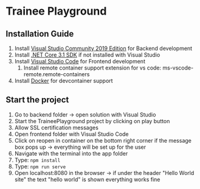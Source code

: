 # Trainee Playground

## Installation Guide

1. Install [Visual Studio Community 2019 Edition](https://visualstudio.microsoft.com/de/vs/) for Backend development
2. Install [.NET Core 3.1 SDK](https://dotnet.microsoft.com/download/visual-studio-sdks) if not installed with Visual Studio
3. Install [Visual Studio Code](https://code.visualstudio.com/) for Frontend development
   1. Install remote container support extension for vs code: ms-vscode-remote.remote-containers
4. Install [Docker](https://docs.docker.com/docker-for-windows/install/) for devcontainer support

## Start the project

1. Go to backend folder -> open solution with Visual Studio
2. Start the TraineePlayground project by clicking on play button
3. Allow SSL certification messages
4. Open frontend folder with Visual Studio Code
5. Click on reopen in container on the bottom right corner if the message box pops up -> everything will be set up for the user
6. Navigate with the terminal into the app folder
7. Type: `npm install`
8. Type: `npm run serve`
9. Open localhost:8080 in the browser -> if under the header "Hello World site" the text "hello world" is shown everything works fine
